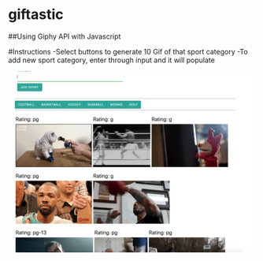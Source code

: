 # giftastic

##Using Giphy API with Javascript

#Instructions
-Select buttons to generate 10 Gif of that sport category
-To add new sport category, enter through input and it will populate 

![screenshot](./assets/images/screenshot.png)